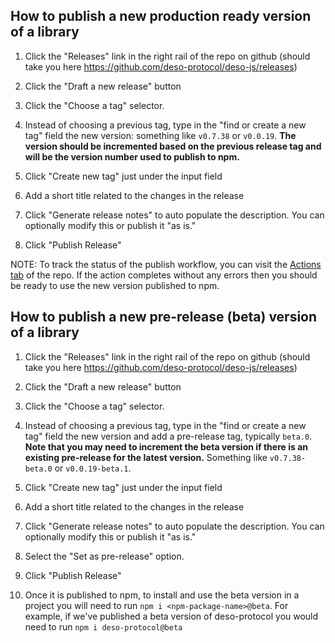 ## How to publish a new production ready version of a library

1. Click the "Releases" link in the right rail of the repo on github (should take you here https://github.com/deso-protocol/deso-js/releases)

2. Click the "Draft a new release" button
3. Click the "Choose a tag" selector.

4. Instead of choosing a previous tag, type in the "find or create a new tag"
   field the new version: something
   like `v0.7.38` or `v0.0.19`. **The version should be
   incremented based on the previous release tag and will be the version number
   used to publish to npm.**

5. Click "Create new tag" just under the input field

6. Add a short title related to the changes in the release

7. Click "Generate release notes" to auto populate the description. You can optionally modify this or
   publish it "as is."

8. Click "Publish Release"

NOTE: To track the status of the publish workflow, you can visit the [Actions tab](https://github.com/deso-protocol/deso-js/actions) of the repo. If the action completes without any errors then you should be ready to use the new version published to npm.

## How to publish a new pre-release (beta) version of a library

1. Click the "Releases" link in the right rail of the repo on github (should take you here https://github.com/deso-protocol/deso-js/releases)

2. Click the "Draft a new release" button

3. Click the "Choose a tag" selector.

4. Instead of choosing a previous tag, type in the "find or create a new tag"
   field the new version and add a pre-release tag, typically `beta.0`. **Note that
   you may need to increment the beta version if there is an existing pre-release
   for the latest version.** Something like `v0.7.38-beta.0` or
   `v0.0.19-beta.1`.

5. Click "Create new tag" just under the input field

6. Add a short title related to the changes in the release

7. Click "Generate release notes" to auto populate the description. You can optionally modify this or
   publish it "as is."

8. Select the "Set as pre-release" option.

9. Click "Publish Release"

10. Once it is published to npm, to install and use the beta version in a project
    you will need to run `npm i <npm-package-name>@beta`. For example, if we've
    published a beta version of deso-protocol you would need to run `npm i deso-protocol@beta`

